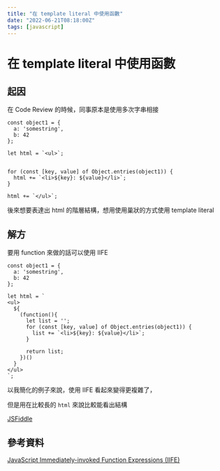 ```yaml
---
title: "在 template literal 中使用函數"
date: "2022-06-21T08:18:00Z"
tags: [javascript]
---
```


# 在 template literal 中使用函數

## 起因

在 Code Review 的時候，同事原本是使用多次字串相接

    const object1 = {
      a: 'somestring',
      b: 42
    };
    
    let html = `<ul>`;
    
    
    for (const [key, value] of Object.entries(object1)) {
      html += `<li>${key}: ${value}</li>`;
    }
    
    html += `</ul>`;

後來想要表達出 html 的階層結構，想用使用巢狀的方式使用 template literal

## 解方

要用 function 來做的話可以使用 IIFE

    const object1 = {
      a: 'somestring',
      b: 42
    };
    
    let html = `
    <ul>
      ${
        (function(){
          let list = '';
          for (const [key, value] of Object.entries(object1)) {
            list += `<li>${key}: ${value}</li>`;
          }
    
          return list;
        })()
      }
    </ul>
    `;

以我簡化的例子來說，使用 IIFE 看起來變得更複雜了，

但是用在比較長的 `html` 來說比較能看出結構

[JSFiddle](https://jsfiddle.net/4h2n9L8t/)

## 參考資料

[JavaScript Immediately-invoked Function Expressions (IIFE)](https://flaviocopes.com/javascript-iife/)